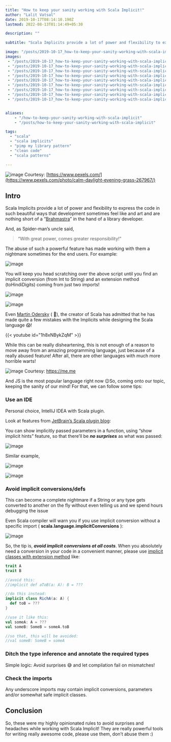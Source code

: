 ```yaml
---
title: "How to keep your sanity working with Scala Implicit!"
author: "Lalit Vatsal"
date: 2019-10-17T08:14:10.190Z
lastmod: 2022-08-13T01:14:49+05:30

description: ""

subtitle: "Scala Implicits provide a lot of power and flexibility to express the code in such beautiful ways that development sometimes feel like and…"

image: "/posts/2019-10-17_how-to-keep-your-sanity-working-with-scala-implicit/images/1.jpeg"
images:
 - "/posts/2019-10-17_how-to-keep-your-sanity-working-with-scala-implicit/images/1.jpeg"
 - "/posts/2019-10-17_how-to-keep-your-sanity-working-with-scala-implicit/images/2.gif"
 - "/posts/2019-10-17_how-to-keep-your-sanity-working-with-scala-implicit/images/3.png"
 - "/posts/2019-10-17_how-to-keep-your-sanity-working-with-scala-implicit/images/4.png"
 - "/posts/2019-10-17_how-to-keep-your-sanity-working-with-scala-implicit/images/5.png"
 - "/posts/2019-10-17_how-to-keep-your-sanity-working-with-scala-implicit/images/6.gif"
 - "/posts/2019-10-17_how-to-keep-your-sanity-working-with-scala-implicit/images/7.gif"
 - "/posts/2019-10-17_how-to-keep-your-sanity-working-with-scala-implicit/images/8.gif"
 - "/posts/2019-10-17_how-to-keep-your-sanity-working-with-scala-implicit/images/9.png"


aliases:
    - "/how-to-keep-your-sanity-working-with-scala-implicit"
    - "/posts/how-to-keep-your-sanity-working-with-scala-implicit"

tags:
  - "scala"
  - "scala implicits"
  - "pimp my library pattern"
  - "clean code"
  - "scala patterns"

---
```


![image](/posts/2019-10-17_how-to-keep-your-sanity-working-with-scala-implicit/images/1.jpeg#layoutTextWidth)
Courtesy: [https://www.pexels.com/](https://www.pexels.com/photo/calm-daylight-evening-grass-267967/)

## Intro

Scala Implicits provide a lot of power and flexibility to express the code in such beautiful ways that development sometimes feel like and art and are nothing short of a “[Brahmastra](https://en.wikipedia.org/wiki/Brahmastra)” in the hand of a library developer.

And, as Spider-man’s uncle said,
> “With great power, comes greater responsibility!”

The abuse of such a powerful feature has made working with them a nightmare sometimes for the end users. For example:

![image](/posts/2019-10-17_how-to-keep-your-sanity-working-with-scala-implicit/images/2.gif#layoutTextWidth)

You will keep you head scratching over the above script until you find an implicit conversion (from Int to String) and an extension method (toHindiDigits) coming from just two imports!

![image](/posts/2019-10-17_how-to-keep-your-sanity-working-with-scala-implicit/images/3.png#layoutTextWidth)

![image](/posts/2019-10-17_how-to-keep-your-sanity-working-with-scala-implicit/images/4.png#layoutTextWidth)

Even [Martin Odersky](https://en.wikipedia.org/wiki/Martin_Odersky) ( 🙌), the creator of Scala has admitted that he has made quite a few mistakes with the Implicits while designing the Scala language 😱!

{{< youtube id="1h8xNBykZqM" >}}

While this can be really disheartening, this is not enough of a reason to move away from an amazing programming language, just because of a really abused feature! After all, there are other languages with much more horrible warts!

![image](/posts/2019-10-17_how-to-keep-your-sanity-working-with-scala-implicit/images/5.png#layoutTextWidth)
Courtesy: <https://me.me>

And JS is the most popular language right now 😉So, coming onto our topic, keeping the sanity of our mind! For that, we can follow some tips:

### Use an IDE

Personal choice, IntelliJ IDEA with Scala plugin.

Look at features from [JetBrain’s Scala plugin blog](https://blog.jetbrains.com/scala/):

You can show implicitly passed parameters in a function, using “show implicit hints” feature, so that there’ll be **_no surprises_** as what was passed:

![image](/posts/2019-10-17_how-to-keep-your-sanity-working-with-scala-implicit/images/6.gif#layoutTextWidth)

Similar example,

![image](/posts/2019-10-17_how-to-keep-your-sanity-working-with-scala-implicit/images/7.gif#layoutTextWidth)

![image](/posts/2019-10-17_how-to-keep-your-sanity-working-with-scala-implicit/images/8.gif#layoutTextWidth)

### Avoid implicit conversions/defs

This can become a complete nightmare if a String or any type gets converted to another on the fly without even telling us and we spend hours debugging the issue

Even Scala compiler will warn you if you use implicit conversion without a specific import ( **scala.language.implicitConversions** ):

![image](/posts/2019-10-17_how-to-keep-your-sanity-working-with-scala-implicit/images/9.png#layoutTextWidth)

So, the tip is, **_avoid implicit conversions at all costs_**. When you absolutely need a conversion in your code in a convenient manner, please use [implicit classes with extension method](https://medium.com/@lprakashv/making-ordinary-classes-rich-scala-ab7f991d690) like:

```scala
trait A
trait B

//avoid this:
//implicit def aToB(a: A): B = ???

//do this instead:
implicit class RichA(a: A) {
  def toB = ???
}

//use it like this:
val someA: A = ???
val someB: SomeB = someA.toB

//so that, this will be avoided:
//val someB: SomeB = someA
```

### Ditch the type inference and annotate the required types

Simple logic: Avoid surprises 😅 and let compilation fail on mismatches!

### Check the imports

Any underscore imports may contain implicit conversions, parameters and/or somewhat safe implicit classes.

## Conclusion

So, these were my highly opinionated rules to avoid surprises and headaches while working with Scala Implicit! They are really powerful tools for writing really awesome code, please use them, don’t abuse them :)
